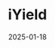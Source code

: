 ---
layout: Post
title: iYield
description: Custom Wordpress based website built with ACF Custom Blocks.
date: '2025-01-18'
tags:
  - wordpress
  - acf
  - javascript
  - php
  - scss
logo:
  src: /projects/iyield/logo.png
  width: 500          
  height: 250         
images:
  - src: /projects/iyield/iyield.com_.png
  - src: /projects/iyield/iyield.com_(1).png
  - src: /projects/iyield/iyield.com_(2).png
  - src: /projects/iyield/iyield.com_(3).png
  - src: /projects/iyield/iyield.com_(4).png
  - src: /projects/iyield/iyield.com_(5).png
  - src: /projects/iyield/iyield.com_(6).png
  - src: /projects/iyield/iyield.com_blog.png
  - src: /projects/iyield/iyield.com_knowledge-base_.png
---
